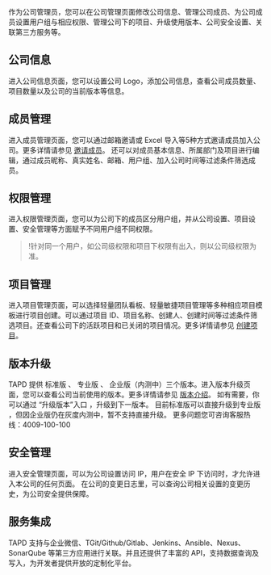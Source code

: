作为公司管理员，您可以在公司管理页面修改公司信息、管理公司成员、为公司成员设置用户组与相应权限、管理公司下的项目、升级使用版本、公司安全设置、关联第三方服务等。
 
## 公司信息
进入公司信息页面，您可以设置公司 Logo，添加公司信息，查看公司成员数量、项目数量以及公司的当前版本等信息。

## 成员管理
进入成员管理页面，您可以通过邮箱邀请或 Excel 导入等5种方式邀请成员加入公司。更多详情请参见 [邀请成员](https://cloud.tencent.com/document/product/624/11400)。
还可以对成员基本信息、所属部门及项目进行编辑，通过成员昵称、真实姓名、邮箱、用户组、加入公司时间等过滤条件筛选成员。

## 权限管理
进入权限管理页面，您可以为公司下的成员区分用户组，并从公司设置、项目设置、安全管理等方面赋予不同用户组不同权限。
>!针对同一个用户，如公司级权限和项目下权限有出入，则以公司级权限为准。

## 项目管理
进入项目管理页面，可以选择轻量团队看板、轻量敏捷项目管理等多种相应项目模板进行项目创建。可以通过项目 ID、项目名称、创建人、创建时间等过滤条件筛选项目。还查看公司下的活跃项目和已关闭的项目情况。更多详情请参见
[创建项目](https://cloud.tencent.com/document/product/624/11399)。


## 版本升级
TAPD 提供 标准版 、 专业版 、 企业版（内测中）三个版本。进入版本升级页面，您可以查看公司当前使用的版本。更多详情请参见 [版本介绍](https://cloud.tencent.com/document/product/624/16649)。
如有需要，你可以通过 “升级版本”入口 ，升级到下一版本。
目前标准版可以直接升级到专业版 ，但因企业版仍在灰度内测中，暂不支持直接升级。
更多问题您可咨询客服热线：4009-100-100

## 安全管理
进入安全管理页面，可以为公司设置访问 IP，用户在安全 IP 下访问时，才允许进入本公司的任何页面。
在公司的变更日志里，可以查询公司相关设置的变更历史，为公司安全提供保障。

## 服务集成
TAPD 支持与企业微信、TGit/Github/Gitlab、Jenkins、Ansible、Nexus、SonarQube 等第三方应用进行关联。并且还提供了丰富的 API，支持数据查询及写入，为开发者提供开放的定制化平台。


